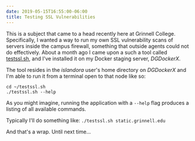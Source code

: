 ```yaml
---
date: 2019-05-15T16:55:00-06:00
title: Testing SSL Vulnerabilities
---
```


This is a subject that came to a head recently here at Grinnell College.  Specifically, I wanted a way to run my own SSL vulnerability scans of servers inside the campus firewall, something that outside agents could not do effectively.  About a month ago I came upon a such a tool called [testssl.sh](https://github.com/drwetter/testssl.sh), and I've installed it on my Docker staging server, _DGDockerX_.

The tool resides in the _islandora_ user's home directory on _DGDockerX_ and I'm able to run it from a terminal open to that node like so:

```
cd ~/testssl.sh
./testssl.sh --help
```

As you might imagine, running the application with a `--help` flag produces a listing of all available commands.

Typically I'll do something like: `./testssl.sh static.grinnell.edu`

And that's a wrap.  Until next time...
